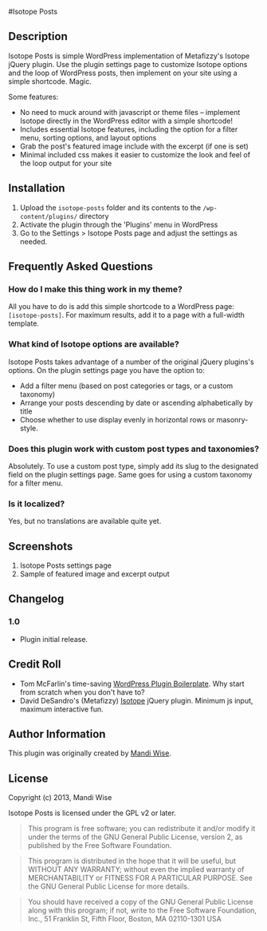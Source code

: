 #Isotope Posts

## Description

Isotope Posts is simple WordPress implementation of Metafizzy's Isotope jQuery plugin. Use the plugin settings page to customize Isotope options and the loop of WordPress posts, then implement on your site using a simple shortcode. Magic.

Some features:

* No need to muck around with javascript or theme files – implement Isotope directly in the WordPress editor with a simple shortcode!
* Includes essential Isotope features, including the option for a filter menu, sorting options, and layout options
* Grab the post's featured image include with the excerpt (if one is set)
* Minimal included css makes it easier to customize the look and feel of the loop output for your site

## Installation

1. Upload the `isotope-posts` folder and its contents to the `/wp-content/plugins/` directory
2. Activate the plugin through the 'Plugins' menu in WordPress
3. Go to the Settings > Isotope Posts page and adjust the settings as needed.

## Frequently Asked Questions

### How do I make this thing work in my theme?

All you have to do is add this simple shortcode to a WordPress page: `[isotope-posts]`. For maximum results, add it to a page with a full-width template.

### What kind of Isotope options are available?

Isotope Posts takes advantage of a number of the original jQuery plugins's options. On the plugin settings page you have the option to:

* Add a filter menu (based on post categories or tags, or a custom taxonomy)
* Arrange your posts descending by date or ascending alphabetically by title
* Choose whether to use display evenly in horizontal rows or masonry-style.

### Does this plugin work with custom post types and taxonomies?

Absolutely. To use a custom post type, simply add its slug to the designated field on the plugin settings page. Same goes for using a custom taxonomy for a filter menu.

### Is it localized?

Yes, but no translations are available quite yet.

## Screenshots

1. Isotope Posts settings page
2. Sample of featured image and excerpt output

## Changelog

### 1.0
* Plugin initial release.

## Credit Roll

* Tom McFarlin's time-saving [WordPress Plugin Boilerplate](https://github.com/tommcfarlin/WordPress-Plugin-Boilerplate). Why start from scratch when you don't have to?
* David DeSandro's (Metafizzy) [Isotope](http://isotope.metafizzy.co/index.html) jQuery plugin. Minimum js input, maximum interactive fun.

## Author Information

This plugin was originally created by [Mandi Wise](http://mandiwise.com/).

## License

Copyright (c) 2013, Mandi Wise

Isotope Posts is licensed under the GPL v2 or later.

> This program is free software; you can redistribute it and/or modify it under the terms of the GNU General Public License, version 2, as published by the Free Software Foundation.

> This program is distributed in the hope that it will be useful, but WITHOUT ANY WARRANTY; without even the implied warranty of MERCHANTABILITY or FITNESS FOR A PARTICULAR PURPOSE.  See the GNU General Public License for more details.

> You should have received a copy of the GNU General Public License along with this program; if not, write to the Free Software Foundation, Inc., 51 Franklin St, Fifth Floor, Boston, MA  02110-1301  USA